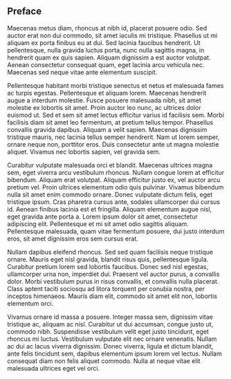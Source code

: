 ## Preface

Maecenas metus diam, rhoncus at nibh id, placerat posuere odio. Sed auctor erat non dui commodo, sit amet iaculis mi tristique. Phasellus ut mi aliquam ex porta finibus eu at dui. Sed lacinia faucibus hendrerit. Ut pellentesque, nulla gravida luctus porta, nunc nulla sagittis magna, in hendrerit quam ex quis sapien. Aliquam dignissim a est auctor volutpat. Aenean consectetur consequat quam, eget lacinia arcu vehicula nec. Maecenas sed neque vitae ante elementum suscipit.

Pellentesque habitant morbi tristique senectus et netus et malesuada fames ac turpis egestas. Pellentesque et aliquam lorem. Maecenas hendrerit augue a interdum molestie. Fusce posuere malesuada nibh, sit amet molestie ex lobortis sit amet. Proin auctor leo nunc, ac ultrices dolor euismod ut. Sed et sem sit amet lectus efficitur varius id facilisis sem. Morbi facilisis diam sit amet leo fermentum, at pretium tellus tempor. Phasellus convallis gravida dapibus. Aliquam a velit sapien. Maecenas dignissim tristique mauris, nec lacinia tellus semper hendrerit. Nam ut lorem semper, ornare neque non, porttitor eros. Duis consectetur ante ut magna molestie aliquet. Vivamus nec lobortis sapien, vel gravida sem.

Curabitur vulputate malesuada orci et blandit. Maecenas ultrices magna sem, eget viverra arcu vestibulum rhoncus. Nullam congue lorem at efficitur bibendum. Aliquam erat volutpat. Aliquam efficitur justo ex, vel auctor arcu pretium vel. Proin ultrices elementum odio quis pulvinar. Vivamus bibendum nulla sit amet enim commodo ornare. Donec vulputate dictum felis, eget tristique ipsum. Cras pharetra cursus ante, sodales ullamcorper dui cursus id. Aenean finibus lacinia est et fringilla. Aliquam elementum augue nisl, eget gravida ante porta a. Lorem ipsum dolor sit amet, consectetur adipiscing elit. Pellentesque et mi sit amet odio sagittis aliquam. Pellentesque malesuada, quam vitae fermentum posuere, dui justo interdum eros, sit amet dignissim eros sem cursus erat.

Nullam dapibus eleifend rhoncus. Sed sed quam facilisis neque tristique ornare. Mauris eget nisl gravida, blandit risus quis, pellentesque ligula. Curabitur pretium lorem sed lobortis faucibus. Donec sed nisl egestas, ullamcorper urna non, imperdiet dui. Praesent vel auctor purus, a convallis dolor. Morbi vestibulum purus in risus convallis, et convallis nulla placerat. Class aptent taciti sociosqu ad litora torquent per conubia nostra, per inceptos himenaeos. Mauris diam elit, commodo sit amet elit non, lobortis elementum orci.

Vivamus ornare id massa a posuere. Integer massa sem, dignissim vitae tristique ac, aliquam ac nisl. Curabitur ut dui accumsan, congue justo ut, commodo nibh. Suspendisse vestibulum velit eget justo tincidunt, eget rhoncus mi luctus. Vestibulum vulputate elit nec ornare venenatis. Nullam ac dui ac lacus viverra dignissim. Donec viverra, ligula et dictum blandit, ante felis tincidunt sem, dapibus elementum ipsum lorem vel lectus. Nullam consequat diam non felis aliquet commodo. Nulla at neque vitae elit malesuada ultrices eget vel orci.
